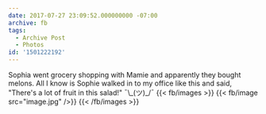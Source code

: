 ```yaml
---
date: 2017-07-27 23:09:52.000000000 -07:00
archive: fb
tags: 
  - Archive Post
  - Photos
id: '1501222192'
---
```


Sophia went grocery shopping with Mamie and apparently they bought melons. All I know is Sophie walked in to my office like this and said, "There's a lot of fruit in this salad!" ¯\\\_(ツ)\_/¯
{{< fb/images >}}
{{< fb/image src="image.jpg" />}}
{{< /fb/images >}}

